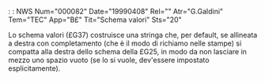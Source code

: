  :  : NWS Num="000082" Date="19990408" Rel="" Atr="G.Galdini" Tem="TEC" App="B£" Tit="Schema valori" Sts="20"

Lo schema valori (£G37) costruisce una stringa che, per default, se allineata a destra con completamento (che è il modo di richiamo nelle stampe) si compatta alla destra dello schema della £G25, in modo da non lasciare in mezzo uno spazio vuoto (se lo si vuole, dev'essere impostato esplicitamente).


